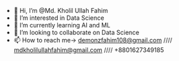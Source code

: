 - 👋 Hi, I’m @Md. Kholil Ullah Fahim
- 👀 I’m interested in Data Science 
- 🌱 I’m currently learning AI and ML
- 💞️ I’m looking to collaborate on Data Science
- 📫 How to reach me-> demonzfahim108@gmail.com //// mdkholilullahfahim@gmail.com //// +8801627349185

<!---
SKFahim202002006/SKFahim202002006 is a ✨ special ✨ repository because its `README.md` (this file) appears on your GitHub profile.
You can click the Preview link to take a look at your changes.
--->
